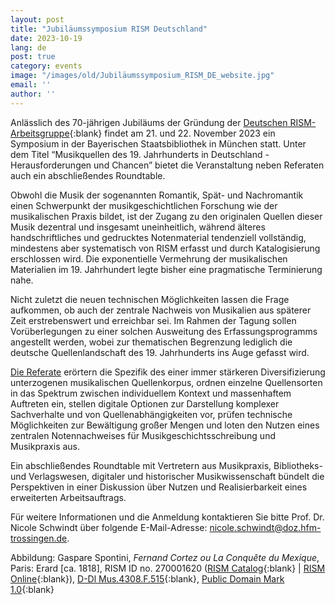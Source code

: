 ```yaml
---
layout: post
title: "Jubiläumssymposium RISM Deutschland"
date: 2023-10-19
lang: de
post: true
category: events
image: "/images/old/Jubiläumssymposium_RISM_DE_website.jpg"
email: ''
author: ''
---
```


Anlässlich des 70-jährigen Jubiläums der Gründung der [Deutschen RISM-Arbeitsgruppe](https://de.rism.info/de/index.html){:blank} findet am 21. und 22. November 2023 ein Symposium in der Bayerischen Staatsbibliothek in München statt. Unter dem Titel “Musikquellen des 19. Jahrhunderts in Deutschland - Herausforderungen und Chancen” bietet die Veranstaltung neben Referaten auch ein abschließendes Roundtable. 

Obwohl die Musik der sogenannten Romantik, Spät- und Nachromantik einen Schwerpunkt der musikgeschichtlichen Forschung wie der musikalischen Praxis bildet, ist der Zugang zu den originalen Quellen dieser Musik dezentral und insgesamt uneinheitlich, während älteres handschriftliches und gedrucktes Notenmaterial tendenziell vollständig, mindestens aber systematisch von RISM erfasst und durch Katalogisierung erschlossen wird. Die exponentielle Vermehrung der musikalischen Materialien im 19. Jahrhundert legte bisher eine pragmatische Terminierung nahe.

Nicht zuletzt die neuen technischen Möglichkeiten lassen die Frage aufkommen, ob auch der zentrale Nachweis von Musikalien aus späterer Zeit erstrebenswert und erreichbar sei. Im Rahmen der Tagung sollen Vorüberlegungen zu einer solchen Ausweitung des Erfassungsprogramms angestellt werden, wobei zur thematischen Begrenzung lediglich die deutsche Quellenlandschaft des 19. Jahrhunderts ins Auge gefasst wird.

[Die Referate](/images/old/Jubiläum_RISM_DE_Flyer.pdf) erörtern die Spezifik des einer immer stärkeren Diversifizierung unterzogenen musikalischen Quellenkorpus, ordnen einzelne Quellensorten in das Spektrum zwischen individuellem Kontext und massenhaftem Auftreten ein, stellen digitale Optionen zur Darstellung komplexer Sachverhalte und von Quellenabhängigkeiten vor, prüfen technische Möglichkeiten zur Bewältigung großer Mengen und loten den Nutzen eines zentralen Notennachweises für Musikgeschichtsschreibung und Musikpraxis aus.

Ein abschließendes Roundtable mit Vertretern aus Musikpraxis, Bibliotheks- und Verlagswesen, digitaler und historischer Musikwissenschaft bündelt die Perspektiven in einer Diskussion über Nutzen und Realisierbarkeit eines erweiterten Arbeitsauftrags.

Für weitere Informationen und die Anmeldung kontaktieren Sie bitte Prof. Dr. Nicole Schwindt über folgende E-Mail-Adresse:
[nicole.schwindt@doz.hfm-trossingen.de](mailto:nicole.schwindt@doz.hfm-trossingen.de).

Abbildung: Gaspare Spontini, _Fernand Cortez ou La Conquête du Mexique_, Paris: Erard [ca. 1818], RISM ID no. 270001620 ([RISM Catalog](https://opac.rism.info/search?id=270001620&View=rism){:blank} \| [RISM Online](https://rism.online/sources/270001620){:blank}), [D-Dl Mus.4308.F.515](http://digital.slub-dresden.de/id379903962){:blank}, [Public Domain Mark 1.0](https://creativecommons.org/publicdomain/mark/1.0/){:blank}
